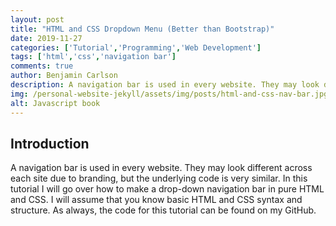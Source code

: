 ```yaml
---
layout: post
title: "HTML and CSS Dropdown Menu (Better than Bootstrap)"
date: 2019-11-27
categories: ['Tutorial','Programming','Web Development']
tags: ['html','css','navigation bar']
comments: true
author: Benjamin Carlson
description: A navigation bar is used in every website. They may look different across each site due to branding, but the underlying code is very similar. In this tutorial I will go over how to make a drop-down navigation...
img: /personal-website-jekyll/assets/img/posts/html-and-css-nav-bar.jpg
alt: Javascript book
---
```


## Introduction
A navigation bar is used in every website. They may look different across each site due to branding, but the underlying code is very similar. In this tutorial I will go over how to make a drop-down navigation bar in pure HTML and CSS. I will assume that you know basic HTML and CSS syntax and structure. As always, the code for this tutorial can be found on my GitHub.